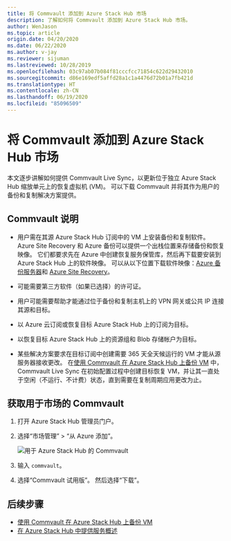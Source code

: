 ```yaml
---
title: 将 Commvault 添加到 Azure Stack Hub 市场
description: 了解如何将 Commvault 添加到 Azure Stack Hub 市场。
author: WenJason
ms.topic: article
origin.date: 04/20/2020
ms.date: 06/22/2020
ms.author: v-jay
ms.reviewer: sijuman
ms.lastreviewed: 10/28/2019
ms.openlocfilehash: 03c97ab07b084f81cccfcc71854c622d29432010
ms.sourcegitcommit: d86e169edf5affd28a1c1a4476d72b01a7fb421d
ms.translationtype: HT
ms.contentlocale: zh-CN
ms.lasthandoff: 06/19/2020
ms.locfileid: "85096509"
---
```

# <a name="add-commvault-to-azure-stack-hub-marketplace"></a>将 Commvault 添加到 Azure Stack Hub 市场

本文逐步讲解如何提供 Commvault Live Sync，以更新位于独立 Azure Stack Hub 缩放单元上的恢复虚拟机 (VM)。 可以下载 Commvault 并将其作为用户的备份和复制解决方案提供。

## <a name="notes-for-commvault"></a>Commvault 说明

- 用户需在其源 Azure Stack Hub 订阅中的 VM 上安装备份和复制软件。 Azure Site Recovery 和 Azure 备份可以提供一个出栈位置来存储备份和恢复映像。 它们都要求先在 Azure 中创建恢复服务保管库，然后再下载要安装到 Azure Stack Hub 上的软件映像。 可以从以下位置下载软件映像：[Azure 备份服务器](https://go.microsoft.com/fwLink/?LinkId=626082&clcid=0x0409)和 [Azure Site Recovery](https://aka.ms/unifiedinstaller_eus)。  

- 可能需要第三方软件（如果已选择）的许可证。
- 用户可能需要帮助才能通过位于备份和复制主机上的 VPN 网关或公共 IP 连接其源和目标。
- 以 Azure 云订阅或恢复目标 Azure Stack Hub 上的订阅为目标。
- 以恢复目标 Azure Stack Hub 上的资源组和 Blob 存储帐户为目标。
- 某些解决方案要求在目标订阅中创建需要 365 天全天候运行的 VM 才能从源服务器接收更改。 在[使用 Commvault 在 Azure Stack Hub 上备份 VM](../user/azure-stack-network-howto-backup-commvault.md) 中，Commvault Live Sync 在初始配置过程中创建目标恢复 VM，并让其一直处于空闲（不运行、不计费）状态，直到需要在复制周期应用更改为止。

## <a name="get-commvault-for-your-marketplace"></a>获取用于市场的 Commvault

1. 打开 Azure Stack Hub 管理员门户。
2. 选择“市场管理” > “从 Azure 添加”。 

    ![用于 Azure Stack Hub 的 Commvault](./media/azure-stack-network-offer-backup-commvault/get-commvault-for-marketplace.png)

3. 输入 `commvault`。
4. 选择“Commvault 试用版”。 然后选择“下载”。

## <a name="next-steps"></a>后续步骤

- [使用 Commvault 在 Azure Stack Hub 上备份 VM](../user/azure-stack-network-howto-backup-commvault.md)
- [在 Azure Stack Hub 中提供服务概述](service-plan-offer-subscription-overview.md)
